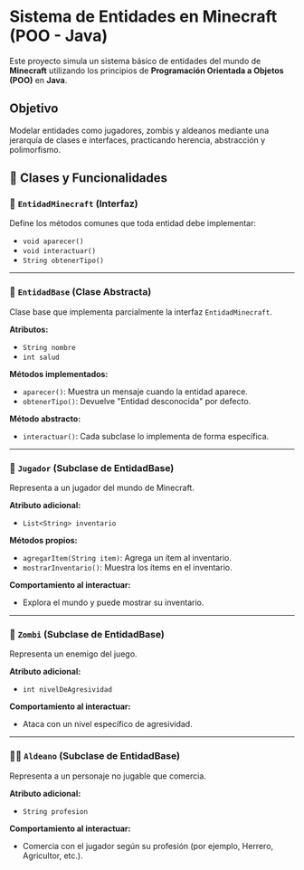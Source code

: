 #  Sistema de Entidades en Minecraft (POO - Java)

Este proyecto simula un sistema básico de entidades del mundo de **Minecraft** utilizando los principios de **Programación Orientada a Objetos (POO)** en **Java**.

##  Objetivo

Modelar entidades como jugadores, zombis y aldeanos mediante una jerarquía de clases e interfaces, practicando herencia, abstracción y polimorfismo.

## 🧠 Clases y Funcionalidades

### 🔷 `EntidadMinecraft` (Interfaz)
Define los métodos comunes que toda entidad debe implementar:
- `void aparecer()`
- `void interactuar()`
- `String obtenerTipo()`

---

### 🧱 `EntidadBase` (Clase Abstracta)
Clase base que implementa parcialmente la interfaz `EntidadMinecraft`.

**Atributos:**
- `String nombre`
- `int salud`

**Métodos implementados:**
- `aparecer()`: Muestra un mensaje cuando la entidad aparece.
- `obtenerTipo()`: Devuelve "Entidad desconocida" por defecto.

**Método abstracto:**
- `interactuar()`: Cada subclase lo implementa de forma específica.

---

### 🧍 `Jugador` (Subclase de EntidadBase)
Representa a un jugador del mundo de Minecraft.

**Atributo adicional:**
- `List<String> inventario`

**Métodos propios:**
- `agregarItem(String item)`: Agrega un ítem al inventario.
- `mostrarInventario()`: Muestra los ítems en el inventario.

**Comportamiento al interactuar:**
- Explora el mundo y puede mostrar su inventario.

---

### 🧟 `Zombi` (Subclase de EntidadBase)
Representa un enemigo del juego.

**Atributo adicional:**
- `int nivelDeAgresividad`

**Comportamiento al interactuar:**
- Ataca con un nivel específico de agresividad.

---

### 🧑‍🌾 `Aldeano` (Subclase de EntidadBase)
Representa a un personaje no jugable que comercia.

**Atributo adicional:**
- `String profesion`




**Comportamiento al interactuar:**
- Comercia con el jugador según su profesión (por ejemplo, Herrero, Agricultor, etc.).



